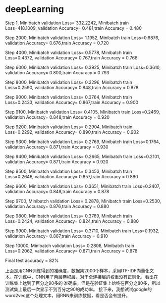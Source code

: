 # deepLearning
Step 1, Minibatch validation Loss= 332.2242, Minibatch train Loss=418.1009, validation Accuracy= 0.481,train Accuracy = 0.480

Step 2000, Minibatch validation Loss= 1.1952, Minibatch train Loss=0.6876, validation Accuracy= 0.676,train Accuracy = 0.720

Step 4000, Minibatch validation Loss= 0.5778, Minibatch train Loss=0.4372, validation Accuracy= 0.767,train Accuracy = 0.768

Step 6000, Minibatch validation Loss= 0.3925, Minibatch train Loss=0.3610, validation Accuracy= 0.800,train Accuracy = 0.793

Step 8000, Minibatch validation Loss= 0.3296, Minibatch train Loss=0.2590, validation Accuracy= 0.848,train Accuracy = 0.878

Step 9000, Minibatch validation Loss= 0.3764, Minibatch train Loss=0.2433, validation Accuracy= 0.867,train Accuracy = 0.900

Step 9100, Minibatch validation Loss= 0.4105, Minibatch train Loss=0.2469, validation Accuracy= 0.848,train Accuracy = 0.920

Step 9200, Minibatch validation Loss= 0.2904, Minibatch train Loss=0.2292, validation Accuracy= 0.890,train Accuracy = 0.902

Step 9300, Minibatch validation Loss= 0.2769, Minibatch train Loss=0.1764, validation Accuracy= 0.871,train Accuracy = 0.930

Step 9400, Minibatch validation Loss= 0.2665, Minibatch train Loss=0.2101, validation Accuracy= 0.871,train Accuracy = 0.920

Step 9500, Minibatch validation Loss= 0.3453, Minibatch train Loss=0.2646, validation Accuracy= 0.857,train Accuracy = 0.880

Step 9600, Minibatch validation Loss= 0.3651, Minibatch train Loss=0.2407, validation Accuracy= 0.848,train Accuracy = 0.878

Step 9700, Minibatch validation Loss= 0.2878, Minibatch train Loss=0.2530, validation Accuracy= 0.876,train Accuracy = 0.880

Step 9800, Minibatch validation Loss= 0.3769, Minibatch train Loss=0.2424, validation Accuracy= 0.824,train Accuracy = 0.880

Step 9900, Minibatch validation Loss= 0.3710, Minibatch train Loss=0.1932, validation Accuracy= 0.867,train Accuracy = 0.910

Step 10000, Minibatch validation Loss= 0.2808, Minibatch train Loss=0.2062, validation Accuracy= 0.871,train Accuracy = 0.878

Final test accuracy = 82%

上面是用CNN训练得到的准确度，数据集2000个样本，采用ITF-IDF向量化文本。在训练中，CNN用了两层卷积层，对于全连接层的权重没有正则化，看出在训练集上达到了百分之90多的
准确率，但是在验证集上始终在百分之80多，所以测试集上最后一次显示不到百分之90的成功率。
接下来，我想试试google的word2vec这个处理文本，用RNN来训练数据，看是否会有提升。
